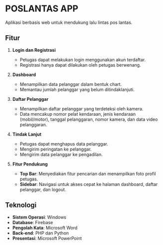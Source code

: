 # POSLANTAS APP

Aplikasi berbasis web untuk mendukung lalu lintas pos lantas.

## Fitur
1. **Login dan Registrasi**
   - Petugas dapat melakukan login menggunakan akun terdaftar.
   - Registrasi hanya dapat dilakukan oleh petugas berwenang.

2. **Dashboard**
   - Menampilkan data pelanggar dalam bentuk chart.
   - Memantau jumlah pelanggar yang belum ditindaklanjuti.

3. **Daftar Pelanggar**
   - Menampilkan daftar pelanggar yang terdeteksi oleh kamera.
   - Data mencakup nomor pelat kendaraan, jenis kendaraan (mobil/motor), tanggal pelanggaran, nomor kamera, dan data video pelanggaran.

4. **Tindak Lanjut**
   - Petugas dapat menghapus data pelanggar.
   - Mengirim peringatan ke pelanggar.
   - Mengirim data pelanggar ke pengadilan.

5. **Fitur Pendukung**
   - **Top Bar**: Menyediakan fitur pencarian dan menampilkan foto profil petugas.
   - **Sidebar**: Navigasi untuk akses cepat ke halaman dashboard, daftar pelanggar, dan logout.

## Teknologi
- **Sistem Operasi**: Windows
- **Database**: Firebase
- **Pengolah Kata**: Microsoft Word
- **Back-end**: PHP dan Python
- **Presentasi**: Microsoft PowerPoint
